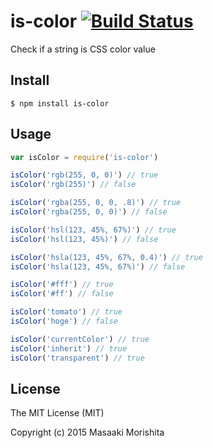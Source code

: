 # is-color [![Build Status](https://travis-ci.org/morishitter/is-color.svg)](https://travis-ci.org/morishitter/is-color)

Check if a string is CSS color value

## Install

```shell
$ npm install is-color
```

## Usage

```js
var isColor = require('is-color')

isColor('rgb(255, 0, 0)') // true
isColor('rgb(255)') // false

isColor('rgba(255, 0, 0, .8)') // true
isColor('rgba(255, 0, 0)') // false

isColor('hsl(123, 45%, 67%)') // true
isColor('hsl(123, 45%)') // false

isColor('hsla(123, 45%, 67%, 0.4)') // true
isColor('hsla(123, 45%, 67%)') // false

isColor('#fff') // true
isColor('#ff') // false

isColor('tomato') // true
isColor('hoge') // false

isColor('currentColor') // true
isColor('inherit') // true
isColor('transparent') // true
```

## License

The MIT License (MIT)

Copyright (c) 2015 Masaaki Morishita
